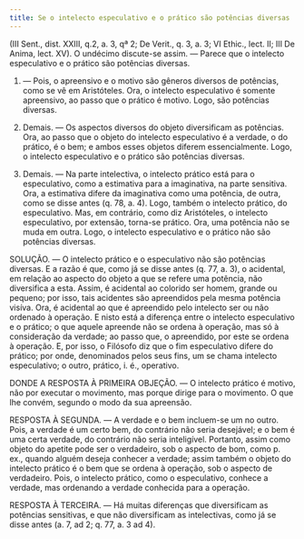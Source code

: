 ```yaml
---
title: Se o intelecto especulativo e o prático são potências diversas
---
```


(III Sent., dist. XXIII, q.2, a. 3, qª 2; De Verit., q. 3, a. 3; VI Ethic., lect. II; III De Anima, lect. XV).
  O undécimo discute-se assim. ― Parece que o intelecto especulativo e o prático são potências diversas.  

1. ― Pois, o apreensivo e o motivo são gêneros diversos de potências, como se vê em Aristóteles. Ora, o intelecto especulativo é somente apreensivo, ao passo que o prático é motivo. Logo, são potências diversas.  

2. Demais. ― Os aspectos diversos do objeto diversificam as potências. Ora, ao passo que o objeto do intelecto especulativo é a verdade, o do prático, é o bem; e ambos esses objetos diferem essencialmente. Logo, o intelecto especulativo e o prático são potências diversas.  

3. Demais. ― Na parte intelectiva, o intelecto prático está para o especulativo, como a estimativa para a imaginativa, na parte sensitiva. Ora, a estimativa difere da imaginativa como uma potência, de outra, como se disse antes (q. 78, a. 4). Logo, também o intelecto prático, do especulativo.  Mas, em contrário, como diz Aristóteles, o intelecto especulativo, por extensão, torna-se prático. Ora, uma potência não se muda em outra. Logo, o intelecto especulativo e o prático não são potências diversas.  

SOLUÇÃO. ― O intelecto prático e o especulativo não são potências diversas. E a razão é que, como já se disse antes (q. 77, a. 3), o acidental, em relação ao aspecto do objeto a que se refere uma potência, não diversifica a esta. Assim, é acidental ao colorido ser homem, grande ou pequeno; por isso, tais acidentes são apreendidos pela mesma potência visíva. Ora, é acidental ao que é apreendido pelo intelecto ser ou não ordenado à operação. E nisto está a diferença entre o intelecto especulativo e o prático; o que aquele apreende não se ordena à operação, mas só à consideração da verdade; ao passo que, o apreendido, por este se ordena à operação. E, por isso, o Filósofo diz que o fim especulativo difere do prático; por onde, denominados pelos seus fins, um se chama intelecto especulativo; o outro, prático, i. é., operativo.  

DONDE A RESPOSTA À PRIMEIRA OBJEÇÃO. ― O intelecto prático é motivo, não por executar o movimento, mas porque dirige para o movimento. O que lhe convém, segundo o modo da sua apreensão.  

RESPOSTA À SEGUNDA. ― A verdade e o bem incluem-se um no outro. Pois, a verdade é um certo bem, do contrário não seria desejável; e o bem é uma certa verdade, do contrário não seria inteligível. Portanto, assim como objeto do apetite pode ser o verdadeiro, sob o aspecto de bom, como p. ex., quando alguém deseja conhecer a verdade; assim também o objeto do intelecto prático é o bem que se ordena à operação, sob o aspecto de verdadeiro. Pois, o intelecto prático, como o especulativo, conhece a verdade, mas ordenando a verdade conhecida para a operação.  

RESPOSTA À TERCEIRA. ― Há muitas diferenças que diversificam as potências sensitivas, e que não diversificam as intelectivas, como já se disse antes (a. 7, ad 2; q. 77, a. 3 ad 4).